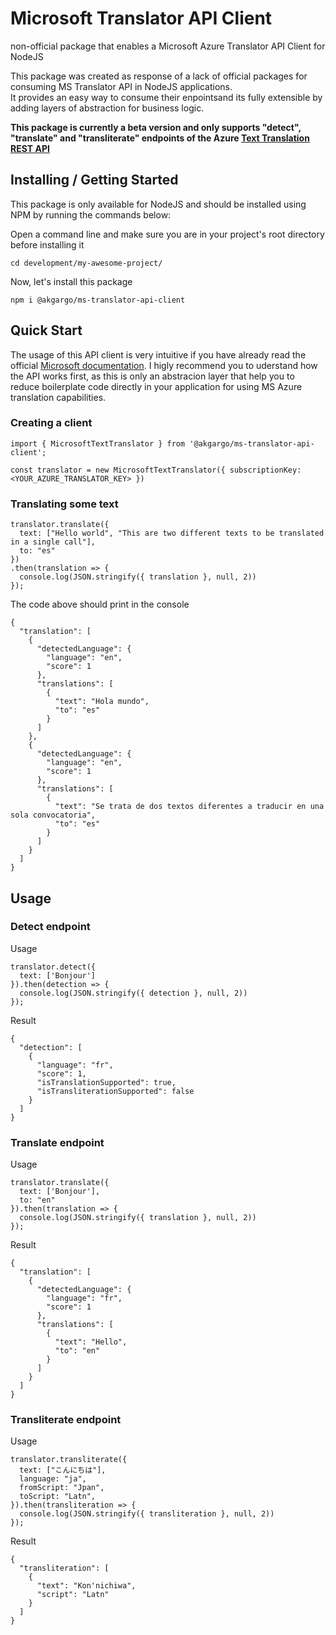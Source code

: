 # Microsoft Translator API Client
non-official package that enables a Microsoft Azure Translator API Client for NodeJS

This package was created as response of a lack of official packages for consuming MS Translator API in NodeJS applications.<br/>It provides an easy way to consume their enpointsand its fully extensible by adding layers of abstraction for business logic.

**This package is currently a beta version and only supports "detect", "translate" and "transliterate" endpoints of the Azure [Text Translation REST API](https://docs.microsoft.com/en-us/azure/cognitive-services/translator/reference/rest-api-guide)**

## Installing / Getting Started

This package is only available for NodeJS and should be installed using NPM by running the commands below:

Open a command line and make sure you are in your project's root directory before installing it
```
cd development/my-awesome-project/
```
Now, let's install this package
```
npm i @akgargo/ms-translator-api-client
```

## Quick Start

The usage of this API client is very intuitive if you have already read the official [Microsoft documentation](https://docs.microsoft.com/en-us/azure/cognitive-services/translator/reference/v3-0-reference). I higly recommend you to uderstand how the API works first, as this is only an abstracion layer that help you to reduce boilerplate code directly in your application for using MS Azure translation capabilities.
### Creating a client

```
import { MicrosoftTextTranslator } from '@akgargo/ms-translator-api-client';

const translator = new MicrosoftTextTranslator({ subscriptionKey: <YOUR_AZURE_TRANSLATOR_KEY> })
```
### Translating some text
```
translator.translate({
  text: ["Hello world", "This are two different texts to be translated in a single call"],
  to: "es"
})
.then(translation => {
  console.log(JSON.stringify({ translation }, null, 2))
});
```
The code above should print in the console
```
{
  "translation": [
    {
      "detectedLanguage": {
        "language": "en",
        "score": 1
      },
      "translations": [
        {
          "text": "Hola mundo",
          "to": "es"
        }
      ]
    },
    {
      "detectedLanguage": {
        "language": "en",
        "score": 1
      },
      "translations": [
        {
          "text": "Se trata de dos textos diferentes a traducir en una sola convocatoria",
          "to": "es"
        }
      ]
    }
  ]
}
```

## Usage

### Detect endpoint
Usage
```
translator.detect({
  text: ['Bonjour']
}).then(detection => {
  console.log(JSON.stringify({ detection }, null, 2))
});
```
Result
```
{
  "detection": [
    {
      "language": "fr",
      "score": 1,
      "isTranslationSupported": true,
      "isTransliterationSupported": false
    }
  ]
}
```

### Translate endpoint
Usage
```
translator.translate({
  text: ['Bonjour'],
  to: "en"
}).then(translation => {
  console.log(JSON.stringify({ translation }, null, 2))
});
```
Result
```
{
  "translation": [
    {
      "detectedLanguage": {
        "language": "fr",
        "score": 1
      },
      "translations": [
        {
          "text": "Hello",
          "to": "en"
        }
      ]
    }
  ]
}
```

### Transliterate endpoint
Usage
```
translator.transliterate({
  text: ["こんにちは"],
  language: "ja",
  fromScript: "Jpan",
  toScript: "Latn",
}).then(transliteration => {
  console.log(JSON.stringify({ transliteration }, null, 2))
});
```
Result
```
{
  "transliteration": [
    {
      "text": "Kon'nichiwa",
      "script": "Latn"
    }
  ]
}
```

